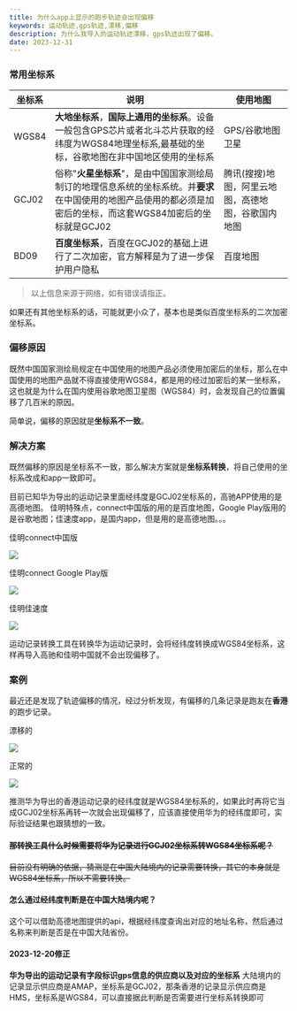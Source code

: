 ```yaml
---
title: 为什么app上显示的跑步轨迹会出现偏移
keywords: 运动轨迹,gps轨迹,漂移,偏移
description: 为什么我导入的运动轨迹漂移，gps轨迹出现了偏移。
date: 2023-12-31
---
```


### 常用坐标系

| 坐标系   | 说明                                                                                         | 使用地图                       |
|-------|--------------------------------------------------------------------------------------------|----------------------------|
| WGS84 | **大地坐标系**，**国际上通用的坐标系**。设备一般包含GPS芯片或者北斗芯片获取的经纬度为WGS84地理坐标系,最基础的坐标，谷歌地图在非中国地区使用的坐标系         | GPS/谷歌地图卫星                 |
| GCJ02 | 俗称"**火星坐标系**"，是由中国国家测绘局制订的地理信息系统的坐标系统。并**要求**在中国使用的地图产品使用的都必须是加密后的坐标，而这套WGS84加密后的坐标就是GCJ02 | 腾讯(搜搜)地图，阿里云地图，高德地图，谷歌国内地图 |
| BD09  | **百度坐标系**，百度在GCJ02的基础上进行了二次加密，官方解释是为了进一步保护用户隐私                                             | 百度地图                       |
> 以上信息来源于网络，如有错误请指正。

如果还有其他坐标系的话，可能就更小众了，基本也是类似百度坐标系的二次加密坐标系。

### 偏移原因
既然中国国家测绘局规定在中国使用的地图产品必须使用加密后的坐标，那么在中国使用的地图产品就不得直接使用WGS84，都是用的经过加密后的某一坐标系，这也就是为什么在国内使用谷歌地图卫星图（WGS84）时，会发现自己的位置偏移了几百米的原因。

简单说，偏移的原因就是**坐标系不一致**。

### 解决方案
既然偏移的原因是坐标系不一致，那么解决方案就是**坐标系转换**，将自己使用的坐标系改成和app一致即可。

目前已知华为导出的运动记录里面经纬度是GCJ02坐标系的，高驰APP使用的是高德地图。
佳明特殊点，connect中国版的用的是百度地图，Google Play版用的是谷歌地图；佳速度app，是国内app，但是用的是高德地图。。。

佳明connect中国版

![](https://wp-img.daozhao.com/fitconverter/20231219220807.png)

佳明connect Google Play版

![](https://wp-img.daozhao.com/fitconverter/20231219221255.png)

佳明佳速度

![](https://wp-img.daozhao.com/fitconverter/20231219221022.png)

运动记录转换工具在转换华为运动记录时，会将经纬度转换成WGS84坐标系，这样再导入高驰和佳明中国就不会出现偏移了。

### 案例
最近还是发现了轨迹偏移的情况，经过分析发现，有偏移的几条记录是跑友在**香港**的跑步记录。

漂移的

![](https://wp-img.daozhao.com/fitconverter/20231219215141.png)

正常的

![](https://wp-img.daozhao.com/fitconverter/20231219215317.png)

推测华为导出的香港运动记录的经纬度就是WGS84坐标系的，如果此时再将它当成GCJ02坐标系再转一次就会出现偏移了，应该直接使用华为的经纬度即可，实际验证结果也跟猜想的一致。

#### ~~那转换工具什么时候需要将华为记录进行GCJ02坐标系转WGS84坐标系呢？~~
~~目前没有明确的依据，猜测是在中国大陆境内的记录需要转换，其它的本身就是WGS84坐标系，所以不需要转换。~~

#### 怎么通过经纬度判断是在中国大陆境内呢？
这个可以借助高德地图提供的api，根据经纬度查询出对应的地址名称，然后通过名称来判断是否是在中国大陆省份。

#### 2023-12-20修正
**华为导出的运动记录有字段标识gps信息的供应商以及对应的坐标系**
大陆境内的记录显示供应商是AMAP，坐标系是GCJ02，那条香港的记录显示供应商是HMS，坐标系是WGS84，可以直接据此判断是否需要进行坐标系转换即可
